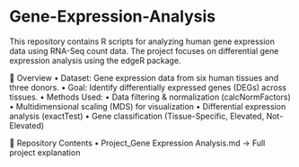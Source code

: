# Gene-Expression-Analysis
This repository contains R scripts for analyzing human gene expression data using RNA-Seq count data. The project focuses on differential gene expression analysis using the edgeR package.

📌 Overview
	•	Dataset: Gene expression data from six human tissues and three donors.
	•	Goal: Identify differentially expressed genes (DEGs) across tissues.
	•	Methods Used:
	•	Data filtering & normalization (calcNormFactors)
	•	Multidimensional scaling (MDS) for visualization
	•	Differential expression analysis (exactTest)
	•	Gene classification (Tissue-Specific, Elevated, Not-Elevated)

📂 Repository Contents
	•	Project_Gene Expression Analysis.md → Full project explanation
